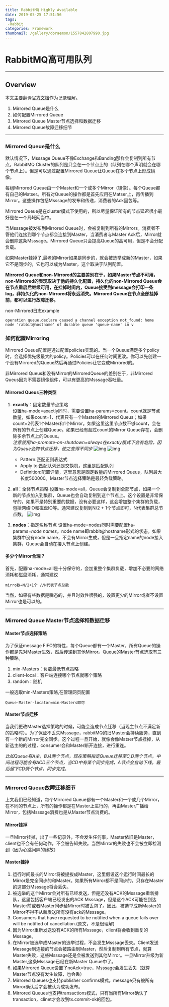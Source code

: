 ```yaml
---
title: RabbitMQ Highly Available
date: 2019-05-25 17:51:56
tags:
 -Rabbit
categories: Framework
thumbnail: /gallery/doraemon/1557842807990.jpg
---
```


# RabbitMQ高可用队列
------

## Overview 

本文主要翻译[官方文档](https://www.rabbitmq.com/ha.html#unsynchronised-Mirrors)作为记录理解。

1. Mirrored Queue是什么
2. 如何配置Mirrored Queue
3. Mirrored Queue Master节点选择和数据迁移
4. Mirrored Queue故障迁移细节

----

###  Mirrored Queue是什么

默认情况下，Msssage Queue不像Exchange和Banding那样会复制到所有节点，RabbitMQ Cluster的队列是只会在一个节点上的（队列在哪个声明就会在哪个节点上）。但是可以通过配置Mirrored Queue让Queue在多个节点上形成镜像。

每组Mirrored Queue由一个Master和一个或多个Mirror（镜像）。每个Queue都有自己的Matser。所有对Queue的操作都是首先应用在Matser上，再传播到Mirror。这些操作包括Msssage的发布和传递，消费者的Ack回包等。

Mirrored Queue是在cluster模式下使用的，所以尽量保证所有的节点延迟很小最好是在一个局域网当中。

当Msssage被发布到Mirrored Queue时，会被复制到所有的Mirrors。消费者不管他们连接到哪个节点都会连接到Master，当消费者与Master Ack后，Mirror就会删除这条Msssage。Mirrored Queue只会提高Queue的高可用，但是不会分配负载。

如果Master挂掉了,最老的Mirror如果是同步的，就会被选举成新的Master，如果它不是同步的，它也可以成为Master，这个取决于队列配置。

**Mirrored Queue和non-Mirrored的主要差别在于，如果Master节点不可用， non-Mirrored的表现取决于他的持久化配置，持久化的non-Mirrored Queue会在节点重启后继续可用，在挂掉时间内，Queue接受到message会打印一条log，非持久化的non-Mirrored将永远消失。Mirrored Queue在节点全部挂掉前，都可以进行故障迁移。**

non-Mirrored日志example
```
operation queue.declare caused a channel exception not_found: home node 'rabbit@hostname' of durable queue 'queue-name' in v
```

### 如何配置Mirroring

Mirrored Queue配置是通过配置policies实现的。当一个Queue满足多个policy时，会选择优先级最大的policy。Policies可以在任何时间更改。你可以先创建一个没有Mirrored的Queue然后再通过Policies让它变成Mirrored的。

非Mirrored Queus和没有Mirror的MirroredQueue的差别在于，非Mirrored Queus因为不需要镜像组件，可以有更高的Msssage吞吐量。

#### Mirrored Queus三种类型
1. **exactly**：固定数量节点策略    
设置ha-mode=axactly同时，需要设置ha-params=count。count就是节点数量，如果count=1，代表只有一个Master的Mirrored Queus；如果count=2代表1个Master和1个Mirror。如果这里这里节点数不够count，会在所有的节点上创建Queue。如果已经有超过count的Mirror Queue存在，会删除多余节点上的Queue。     
*注意使用ha-promote-on-shutdown=always在exactly模式下会有危险，因为Queue会跨节点迁移，使之变得不同步*
![img](/gallery/rabbitMQ/haExactly.png)
![img](/gallery/rabbitMQ/haExactlyDetails.png)     
    
   * Pattern:匹配正则表达式
   * Apply to:匹配队列还是交换机，这里是匹配队列
   * Definition:配置详情，这里意思是固定数量的Mirrored Queus，队列最大长度500000。Master节点选择策略是最轻负载策略。

2. **all**：全体节点策略
设置ha-mode=all，Queue会复制到全部节点，如果一个新的节点加入到集群，Queue也会自动复制到这个节点上。这个设置是非常保守的，如果不是特别重要的数据，没有必要这样，这会增加整个集群的负载，包括网络IO和磁盘IO等。通常建议复制到N/2 + 1个节点即可，N代表集群总节点数。
![img](/gallery/rabbitMQ/haAll.png)

3. **nodes**：指定名称节点
设置ha-mode=nodes同时需要配置ha-params=*node names*。node name即rabbit@hostname形式的状态。如果集群中没有node name，不会有Mirror生成，但是一旦指定name的node接入集群，Queue会自动在接入节点上创建。

#### 多少个Mirror合理？
首先，配置ha-mode=all是十分保守的，会加重整个集群负载，增加不必要的网络消耗和磁盘消耗，通常建议
```
mirro数=N/2+1个 //N代表节点总数
```
当然，如果有些数据是瞬态的，并且时效性很强的，设置更少的Mirror或者不设置Mirror也是可以的。

------------

### Mirrored Queue Master节点选择和数据迁移

#### Master节点选择策略
为了保证message FIFO的特性，每个Queue都有一个Master，所有Queue的操作都是先对Master生效，然后传递到其他Mirror。Queue的Master节点选取有三种策略。
1. min-Masters：负载最低节点策略
2. client-local：客户端连接哪个节点就哪个策略
3. random：随机

一般选取min-Masters策略,在管理网页配置
```
Queue-Master-locator=min-Masters即可
```
#### Master节点迁移
当我们更改Master选择策略的时候，可能会造成节点迁移（当现主节点不满足新的策略时）。为了保证不丢失Msssage，rabbitMQ的旧Master会持续服务，直到有一个新的Mirror完全同步。这个过程一旦开始，就像会像Matser节点挂掉，从新选主的的过程，consumer会和Master断开连接，进行重连。

*比如Queue有A主，B从两个节点，现在策略指定Queue迁移至C,D两个节点，中间过程可能会有ACD三个节点，当CD中有某个同步完成，A节点会自动下线。最后留下CD俩个节点，同步完成*。


----

### Mirrored Queue故障迁移细节
上文我们已经知道，每个Mirrored Queue都有一个Master和一个或几个Mirror，在不同的节点上，所有的操作都是在Master上进行的，再由Master广播给Mirror，包括Msssage消费也是从Master节点消费的。

#### Mirror挂掉
一旦Mirror挂掉，出了一些记录外，不会发生任何事，Master依旧是Master，client也不会有任何动作，不会被告知失败。当然Mirror的失败也不会被立即检测到（因为心跳间隔的缘故）

#### Master挂掉
1. 运行时间最长的Mirror将被提拔成Master，这里假设这个运行时间最长的Mirror是完全同步的和Master。如果所有Mirror都不是同步的，只存在Master的这部分Msssage将会丢失。
2. 被选举的这个Mirror会对所有已经发送，但是还没有ACK的Msssage重新排队，这里包括客户端已经发出的ACK Msssage，但是这个ACK可能在到达Master前或者Master同步给Mirror时被丢包了。因此，被选举成新Master的Mirror不得不从新发送所有没有ack的Msssage。
3. Consumers that have requested to be notified when a queue fails over will be notified of cancellation.(原文，不是很理解)
4. 因为Mirror重新发送没有ACK的所有Msssage，client将会收到重复的Msssage。
5. 在Mirror被选举成Master的选举过程，不会发生Msssage丢失。Client发送Message到连接的节点会被路由到Master，然后复制到所有节点，就算Master失败，这些Msssage还是会被发送到其他Mirror。一旦Mirror升级为新Master,这条Msssage已经在新Master Queue中了。
6. 如果Mirrored Queue设置了noAck=true，Msssage会发生丢失（就算Master节点没有发生故障，也会丢）
7. Mirrored Queues也支持publisher confirms模式。message只有被所有Mirror确认后才会被认为成功发布。
8. Mirrored Queues也支持transactions模式，只有当所有Mirror确认了transaction，clinet才会收到tx.commit-ok的回包。

















